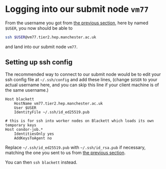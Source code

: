# Logging into our submit node `vm77`

From the username you got from [the previous section](#obtaining-unix-account), here by named `$USER`,
you now should be able to

```sh
ssh $USER@vm77.tier2.hep.manchester.ac.uk
```

and land into our submit node `vm77`.

## Setting up ssh config

The recommended way to connect to our submit node would be to edit your ssh config file at `~/.ssh/config` and add these lines,
(change `$USER` to your actual username here, and you can skip this line if your client machine is of the same username.)

```
Host blackett
    HostName vm77.tier2.hep.manchester.ac.uk
    User $USER
    IdentityFile ~/.ssh/id_ed25519.pub

# this is for ssh into worker nodes on Blackett which loads its own temporary keys
Host condor-job.*
    IdentitiesOnly yes
    AddKeysToAgent no
```

Replace `~/.ssh/id_ed25519.pub` with `~/.ssh/id_rsa.pub` if necessary, matching the one you sent to us from [the previous section](#obtaining-unix-account).

You can then `ssh blackett` instead.
